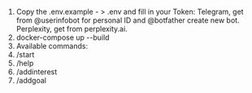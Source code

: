 1. Copy the .env.example - > .env and fill in your Token: Telegram, get from @userinfobot for personal ID and @botfather create new bot. Perplexity, get from perplexity.ai. 
2. docker-compose up --build
3. Available commands:
4. /start
5. /help
6. /addinterest
7. /addgoal
